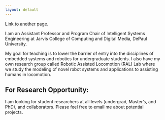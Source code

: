 ```yaml
---
layout: default
---
```


[Link to another page](./news.html).


I am an Assistant Professor and Program Chair of Intelligent Systems Engineering at Jarvis College of Computing and Digital Media, DePaul University.

My goal for teaching is to lower the barrier of entry into the disciplines of embedded systems and robotics for undergraduate students. I also have my own research group called Robotic Assisted Locomotion (RAL) Lab where we study the modeling of novel robot systems and applications to assisting humans in locomotion.



## For Research Opportunity: 

I am looking for student researchers at all levels (undergrad, Master’s, and PhD), and collaborators. Please feel free to email me about potential projects.


